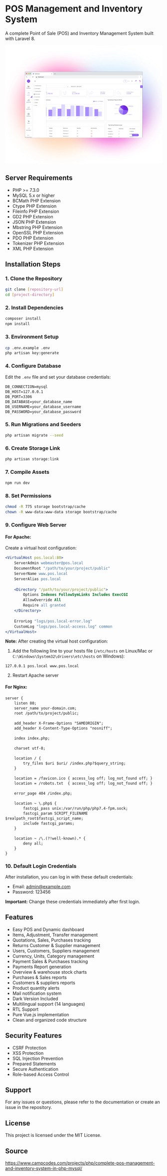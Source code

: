 # POS Management and Inventory System

A complete Point of Sale (POS) and Inventory Management System built with Laravel 8.

![POS Dashboard](./public/images/pos_dashboard_shot.webp)

## Server Requirements

-   PHP >= 7.3.0
-   MySQL 5.x or higher
-   BCMath PHP Extension
-   Ctype PHP Extension
-   Fileinfo PHP Extension
-   GD2 PHP Extension
-   JSON PHP Extension
-   Mbstring PHP Extension
-   OpenSSL PHP Extension
-   PDO PHP Extension
-   Tokenizer PHP Extension
-   XML PHP Extension

## Installation Steps

### 1. Clone the Repository

```bash
git clone [repository-url]
cd [project-directory]
```

### 2. Install Dependencies

```bash
composer install
npm install
```

### 3. Environment Setup

```bash
cp .env.example .env
php artisan key:generate
```

### 4. Configure Database

Edit the `.env` file and set your database credentials:

```
DB_CONNECTION=mysql
DB_HOST=127.0.0.1
DB_PORT=3306
DB_DATABASE=your_database_name
DB_USERNAME=your_database_username
DB_PASSWORD=your_database_password
```

### 5. Run Migrations and Seeders

```bash
php artisan migrate --seed
```

### 6. Create Storage Link

```bash
php artisan storage:link
```

### 7. Compile Assets

```bash
npm run dev
```

### 8. Set Permissions

```bash
chmod -R 775 storage bootstrap/cache
chown -R www-data:www-data storage bootstrap/cache
```

### 9. Configure Web Server

#### For Apache:

Create a virtual host configuration:

```apache
<VirtualHost pos.local:80>
    ServerAdmin webmaster@pos.local
    DocumentRoot "/path/to/your/project/public"
    ServerName www.pos.local
    ServerAlias pos.local

    <Directory "/path/to/your/project/public">
        Options Indexes FollowSymLinks Includes ExecCGI
        AllowOverride All
        Require all granted
    </Directory>

    ErrorLog "logs/pos.local-error.log"
    CustomLog "logs/pos.local-access.log" common
</VirtualHost>
```

**Note:** After creating the virtual host configuration:

1. Add the following line to your hosts file (`/etc/hosts` on Linux/Mac or `C:\Windows\System32\drivers\etc\hosts` on Windows):

```
127.0.0.1 pos.local www.pos.local
```

2. Restart Apache server

#### For Nginx:

```nginx
server {
    listen 80;
    server_name your-domain.com;
    root /path/to/project/public;

    add_header X-Frame-Options "SAMEORIGIN";
    add_header X-Content-Type-Options "nosniff";

    index index.php;

    charset utf-8;

    location / {
        try_files $uri $uri/ /index.php?$query_string;
    }

    location = /favicon.ico { access_log off; log_not_found off; }
    location = /robots.txt  { access_log off; log_not_found off; }

    error_page 404 /index.php;

    location ~ \.php$ {
        fastcgi_pass unix:/var/run/php/php7.4-fpm.sock;
        fastcgi_param SCRIPT_FILENAME $realpath_root$fastcgi_script_name;
        include fastcgi_params;
    }

    location ~ /\.(?!well-known).* {
        deny all;
    }
}
```

### 10. Default Login Credentials

After installation, you can log in with these default credentials:

-   Email: admin@example.com
-   Password: 123456

**Important:** Change these credentials immediately after first login.

## Features

-   Easy POS and Dynamic dashboard
-   Items, Adjustment, Transfer management
-   Quotations, Sales, Purchases tracking
-   Returns Customer & Supplier management
-   Users, Customers, Suppliers management
-   Currency, Units, Category management
-   Payment Sales & Purchases tracking
-   Payments Report generation
-   Overview & warehouse stock charts
-   Purchases & Sales reports
-   Customers & suppliers reports
-   Product quantity alerts
-   Mail notification system
-   Dark Version Included
-   Multilingual support (14 languages)
-   RTL Support
-   Pure Vue.js implementation
-   Clean and organized code structure

## Security Features

-   CSRF Protection
-   XSS Protection
-   SQL Injection Prevention
-   Prepared Statements
-   Secure Authentication
-   Role-based Access Control

## Support

For any issues or questions, please refer to the documentation or create an issue in the repository.

## License

This project is licensed under the MIT License.

## Source

https://www.campcodes.com/projects/php/complete-pos-management-and-inventory-system-in-php-mysql/
